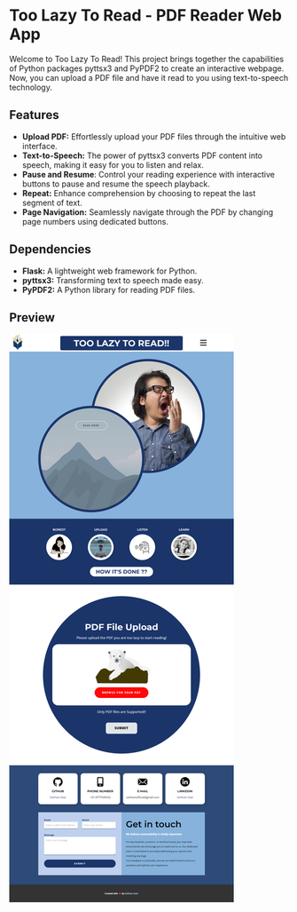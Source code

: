 # Too Lazy To Read - PDF Reader Web App

Welcome to Too Lazy To Read! This project brings together the capabilities of Python packages pyttsx3 and PyPDF2 to create an interactive webpage. Now, you can upload a PDF file and have it read to you using text-to-speech technology.

## Features
- **Upload PDF:** Effortlessly upload your PDF files through the intuitive web interface.
- **Text-to-Speech:** The power of pyttsx3 converts PDF content into speech, making it easy for you to listen and relax.
- **Pause and Resume**: Control your reading experience with interactive buttons to pause and resume the speech playback.
- **Repeat:** Enhance comprehension by choosing to repeat the last segment of text.
- **Page Navigation:** Seamlessly navigate through the PDF by changing page numbers using dedicated buttons.


## Dependencies
- **Flask:** A lightweight web framework for Python.
- **pyttsx3:** Transforming text to speech made easy.
- **PyPDF2:** A Python library for reading PDF files.

## Preview
![Screenshot](images/screenshot.png)
